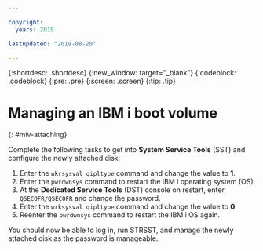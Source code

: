 ```yaml
---

copyright:
  years: 2019

lastupdated: "2019-08-20"

---
```


{:shortdesc: .shortdesc}
{:new_window: target="_blank"}
{:codeblock: .codeblock}
{:pre: .pre}
{:screen: .screen}
{:tip: .tip}

# Managing an IBM i boot volume
{: #miv-attaching}

Complete the following tasks to get into **System Service Tools** (SST) and configure the newly attached disk:

1. Enter the `wkrsysval qipltype` command and change the value to **1**.
2. Enter the `pwrdwnsys` command to restart the IBM i operating system (OS).
3. At the **Dedicated Service Tools** (DST) console on restart, enter `QSECOFR/QSECOFR` and change the password.
4. Enter the `wrksysval qipltype` command and change the value to **0**.
5. Reenter the `pwrdwnsys` command to restart the IBM i OS again.

You should now be able to log in, run STRSST, and manage the newly attached disk as the password is manageable.
